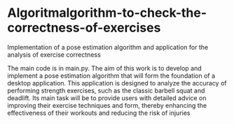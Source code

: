 # Algoritmalgorithm-to-check-the-correctness-of-exercises
Implementation of a pose estimation algorithm and application for the analysis of exercise correctness

The main code is in main.py. 
The aim of this work is to develop and implement a pose estimation algorithm that will form the foundation of a desktop application. This application is designed to analyze the accuracy of performing strength exercises, such as the classic barbell squat and deadlift. Its main task will be to provide users with detailed advice on improving their exercise techniques and form, thereby enhancing the effectiveness of their workouts and reducing the risk of injuries

